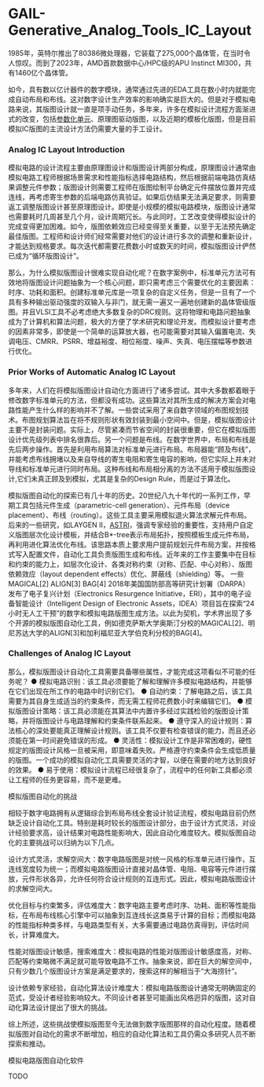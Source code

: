 # GAIL-Generative_Analog_Tools_IC_Layout


1985年，英特尔推出了80386微处理器，它装载了275,000个晶体管，在当时令人惊叹。而到了2023年，AMD首款数据中心/HPC级的APU Instinct MI300，共有1460亿个晶体管。

如今，具有数以亿计器件的数字模块，通常通过先进的EDA工具在数小时内就能完成自动布局和布线。这对数字设计生产效率的影响确实是巨大的。但是对于模拟电路来说，其版图设计就一直是项手动任务，多年来，许多在模拟设计流程方面渐进式的改变，包括[参数化单元](https://patents.google.com/patent/US10885256B1/en)、原理图驱动版图，以及近期的模板化版图，但是目前模拟IC版图的主流设计方法仍需要大量的手工设计。

### Analog IC Layout Introduction
模拟电路的设计流程主要由原理图设计和版图设计两部分构成，原理图设计通常由模拟电路工程师根据场景需求和性能指标选择电路结构，然后根据前端电路仿真结果调整元件参数；版图设计则需要工程师在版图绘制平台确定元件摆放位置并完成连线，再考虑寄生参数的后端电路仿真验证。如果后仿结果无法满足要求，则需要返工调整版图设计甚至原理图设计。即使是小规模的模拟电路模块，版图设计通常也需要耗时几周甚至几个月，设计周期冗长。与此同时，工艺改变使得模拟设计的完成变得更加困难。如今，版图依赖效应已经变得至关重要，以至于无法预先确定最佳版图。工程师和设计师们经常需要对他们的设计进行多次的调整和重新设计，才能达到规格要求。每次迭代都需要花费数小时或数天的时间，模拟版图设计俨然已成为“循环版图设计”。

那么，为什么模拟版图设计很难实现自动化呢？在数字案例中，标准单元方法可有效地将版图设计问题抽象为一个核心问题，即只需考虑三个需要优化的主要因素：时序、功耗和面积。创建标准单元库是一项复杂的自定义任务，但是一旦有了一个具有多种输出驱动强度的双输入与非门，就无需一遍又一遍地创建新的晶体管级版图。并且VLSI工具不必考虑绝大多数复杂的DRC规则。这将物理和电路问题抽象成为了计算机和算法问题，极大的方便了学术研究和理论开发。而模拟设计要考虑的因素非常多，即使是一个简单的运算放大器，也可能需要对其输入偏置电流、失调电压、CMRR、PSRR、增益裕度、相位裕度、噪声、失真、电压摆幅等参数进行优化。


### Prior Works of Automatic Analog IC Layout 

多年来，人们在将模拟版图设计自动化方面进行了诸多尝试。其中大多数都着眼于修改数字标准单元的方法，但都没有成功。这些算法对其所生成的解决方案会对电路性能产生什么样的影响并不了解。一些尝试采用了来自数字领域的布图规划技术。布图规划算法旨在将不规则形状有效封装到最小空间中。但是，模拟版图设计主要不是封装问题。实际上，尽管紧凑而节省空间的封装很重要，但它在模拟版图设计优先级列表中排名很靠后。另一个问题是布线。在数字世界中，布局和布线是先后两步操作。首先是利用布局算法对标准单元进行布局。布局器能“顾及布线”，并能考虑布线拥堵以及来自导线的寄生电阻和寄生电容的影响，但它实际上并未对导线和标准单元进行同时布局。这种布线和布局相分离的方法不适用于模拟版图设计,它们未真正顾及到模拟，尤其是复杂的Design Rule，而是过于算法化。

模拟版图自动化的探索已有几十年的历史。20世纪八九十年代的一系列工作，早期工具包括元件生成（parametric-cell generation）、元件布局（device placement）、布线（routing）。这些工具主要采用模拟退火算法求解元件布局。后来的一些研究，如LAYGEN II，[ASTRI](https://patents.google.com/patent/US10885256B1/en)，强调专家经验的重要性，支持用户自定义版图层次化设计模板，并结合B*-tree表示布局拓扑，按照模板生成元件布局，再利用进化算法优化布线。该思路本质上要求用户提前规划元件布局方案，并按格式写入配置文件，自动化工具负责版图生成和布线。近年来的工作主要集中在目标和约束的能力上，如层次化设计、各类对称约束（对称、匹配、中心对称）、版图依赖效应（layout dependent effects）优化、屏蔽线（shielding）等。
一些
MAGICAL[2]
ALIGN[3]
BAG[4]
2018年美国国防部高等研究计划署（DARPA）发布了电子复兴计划（Electronics Resurgence Initiative，ERI），其中的电子设备智能设计（Intelligent Design of Electronic Assets，IDEA）项目旨在探索“24小时无人工干预”的数字和模拟电路版图生成方法。以此为契机，学术界出现了多个开源的模拟版图自动化工具，例如德克萨斯大学奥斯汀分校的MAGICAL[2]、明尼苏达大学的ALIGN[3]和加利福尼亚大学伯克利分校的BAG[4]。

### Challenges of Analog IC Layout






那么，模拟版图设计自动化工具需要具备哪些属性，才能完成这项看似不可能的任务呢？
● 模拟电路识别：该工具必须要能了解和理解许多模拟电路结构，并能够在它们出现在所工作的电路中时识别它们。
● 自动约束：了解电路之后，该工具需要为其自身生成适当的约束条件，而无需工程师花费数小时来编辑它们。
● 模拟版图设计策略：该工具必须能在其算法中内置许多经过实践检验的版图设计策略，并将版图设计与电路理解和约束条件联系起来。
● 遵守深入的设计规则：算法核心的深处要能真正理解设计规则。该工具不仅要有检查错误的能力，而且还必须能在第一时间避免错误的形成。
● 灵活性：模拟设计工作是非常困难的，硬性规定的版图设计风格一旦被采用，即意味着失败。严格遵守约束条件会生成低质量的版图。一个成功的模拟自动化工具需要灵活的才智，以便在需要的地方达到良好的效果。
● 易于使用：模拟设计流程已经很复杂了，流程中的任何新工具都必须让工程师的任务更容易，而不是更难。





模拟版图自动化的挑战

相较于数字电路拥有从逻辑综合到布局布线全套设计验证流程，模拟电路目前仍然缺乏设计自动化工具。特别是耗时较长的版图设计部分，由于设计方式灵活，对设计经验要求高，设计结果对电路性能影响大，因此自动化难度较大。模拟版图自动化的主要挑战可以归纳为以下几点。

设计方式灵活，求解空间大：数字电路版图是对统一风格的标准单元进行操作，互连线宽度较为统一；而模拟电路版图设计直接对晶体管、电阻、电容等元件进行摆放，元件形状各异，允许任何符合设计规则的互连形式。因此，模拟电路版图设计的求解空间大。

优化目标与约束繁多，评估难度大：数字电路主要考虑时序、功耗、面积等性能指标，在布局布线核心引擎中可以抽象到互连线长这类易于计算的目标；而模拟电路的性能指标种类多样，与电路类型有关，大多需要通过电路仿真得到，评估时间长，计算难度大。

性能对版图设计敏感，搜索难度大：模拟电路的性能对版图设计敏感度高，对称、匹配等约束略微不满足就可能导致电路不工作。抽象来说，即在巨大的解空间中，只有少数几个版图设计方案是满足要求的，搜索这样的解相当于“大海捞针”。

设计依赖专家经验，自动化算法设计难度大：模拟电路版图设计通常无明确固定的范式，受设计者经验影响较大。不同设计者甚至可能画出风格迥异的版图，这对自动化算法设计提出了很大的挑战。

综上所述，这些挑战使模拟版图至今无法做到数字版图那样的自动化程度。随着模拟版图对自动化的需求不断增加，相应的自动化算法和工具仍需众多研究人员不断探索和推动。

模拟电路版图自动化软件



TODO


